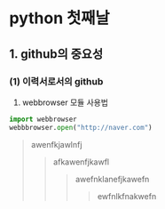 # python 첫째날

## 1. github의 중요성

### (1) 이력서로서의 github

1. webbrowser 모듈 사용법

```python
import webbrowser
webbbrowser.open("http://naver.com")
```

> awenfkjawlnfj
>
> > afkawenfjkawfl
> >
> > > awefnklanefjkawefn
> > >
> > > > ewfnlkfnakwefn
> > > >
> > > > >           
> > > > >
> > > > >    
> > > >
> > > >    
> > >
> > >   
> >
> >  
>
>       

